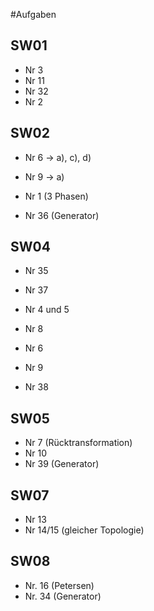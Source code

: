 #Aufgaben

## SW01
- Nr 3
- Nr 11
- Nr 32
- Nr 2

## SW02
- Nr 6 -> a), c), d)
- Nr 9 -> a)

- Nr 1 (3 Phasen)
- Nr 36 (Generator)

## SW04
- Nr 35
- Nr 37
- Nr 4 und 5

- Nr 8
- Nr 6
- Nr 9
- Nr 38

## SW05
- Nr 7 (Rücktransformation)
- Nr 10
- Nr 39 (Generator)

## SW07
- Nr 13
- Nr 14/15 (gleicher Topologie)

## SW08
- Nr. 16 (Petersen)
- Nr. 34 (Generator)
